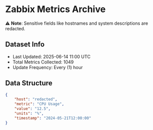 # Zabbix Metrics Archive

⚠️ **Note**: Sensitive fields like hostnames and system descriptions are redacted.

## Dataset Info
- Last Updated: 2025-06-14 11:00 UTC
- Total Metrics Collected: 1049
- Update Frequency: Every (1) hour

## Data Structure
```json
{
    "host": "redacted",
    "metric": "CPU Usage",
    "value": "12.5",
    "units": "%",
    "timestamp": "2024-05-21T12:00:00"
}
```
